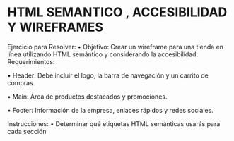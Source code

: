 # HTML SEMANTICO , ACCESIBILIDAD Y WIREFRAMES

Ejercicio para Resolver:
• Objetivo: Crear un wireframe para una tienda en línea utilizando HTML 
semántico y considerando la accesibilidad.
Requerimientos:


• Header: Debe incluir el logo, la barra de navegación y un carrito de compras.

• Main: Área de productos destacados y promociones.

• Footer: Información de la empresa, enlaces rápidos y redes sociales.

Instrucciones:
• Determinar qué etiquetas HTML semánticas usarás para cada sección